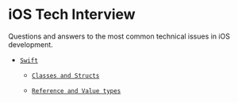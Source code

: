 # iOS Tech Interview

Questions and answers to the most common technical issues in iOS development.

- [`Swift`](Resources/Swift/Resources.md)
	- [`Classes and Structs`](Resources/Swift/Classes_and_Structs/Resources.md)
	
	- [`Reference and Value types`](Resources/Swift/Classes_and_Structs/Resources.md)